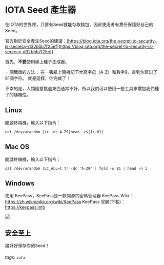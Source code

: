 # IOTA Seed 產生器

在IOTA的世界裡，只要有Seed就能存取錢包，因此使用者有責任保護好自己的Seed。

官方對於安全產生Seed的建議：[https://blog.iota.org/the-secret-to-security-is-secrecy-d32b5b7f25ef](https://blog.iota.org/the-secret-to-security-is-secrecy-d32b5b7f25ef)

首先，**不要**使用線上種子生成器。

一個簡單的方法：
在一張紙上隨機記下大寫字母（A-Z）和數字9，直到你寫出了81個字符。
就是這樣，你完成了！

不幸的是，人類隨意挑選東西通常不好，所以我們可以使用一些工具來增加我們種子的隨機性。 

## Linux
開啟終端機，輸入以下指令：
```shell=
cat /dev/urandom |tr -dc A-Z9|head -c${1:-81}
```

## Mac OS
開啟終端機，輸入以下指令：
```shell=
cat /dev/urandom |LC_ALL=C tr -dc 'A-Z9' | fold -w 81 | head -n 1
```

## Windows
使用 KeePass，KeePass是一款開源的密碼管理器
KeePass Wiki：https://zh.wikipedia.org/wiki/KeePass
KeePass 官網(下載)：https://keepass.info

![](https://i.imgur.com/XcppCix.png)

## 安全至上
請好好保存你的Seed！

###### tags: `iota` 